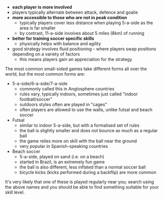 - **each player is more involved**
- players typically alternate between attack, defence and goalie
- **more accessible to those who are not in peak condition**
  - typically players cover less distance when playing 5-a-side as the area is far smaller
  - by contrast, 11-a-side involves about 5 miles (8km) of running
- **better for training soccer specific skills**
  - physically helps with balance and agility
- good strategy involves fluid positioning - where players swap positions depending on a variety of factors
  - this means players gain an appreciation for the strategy

The most common small-sided games take different forms all over the world, but the most common forms are:

- 5-a-side/6-a-side/7-a-side
  - commonly called this in Anglosphere countries
  - rules vary, typically indoors, sometimes just called "indoor football/soccer"
  - outdoors styles often are played in "cages"
  - often players are allowed to use the walls, unlike futsal and beach soccer
- Futsal
  - similar to indoor 5-a-side, but with a formalised set of rules
  - the ball is slightly smaller and does not bounce as much as a regular ball
  - the game relies more on skill with the ball near the ground
  - very popular in Spanish-speaking countries
- Beach soccer
  - 5-a-side, played on sand (i.e. on a beach)
  - started in Brazil, is an extremely fun game
  - the ball is also different, less inflated than a normal soccer ball
  - bicycle kicks (kicks performed during a backflip) are more common

It's very likely that one of these is played regularly near you; search using the above names and you should be able to
find something suitable for your skill level.
